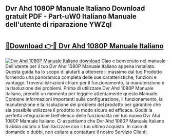 ## Dvr Ahd 1080P Manuale Italiano Download gratuit PDF - Part-uW0 Italiano Manuale dell'utente di riparazione YWZql

# <h2><a href="http://dfc3sk.blite.top/?on=Dvr+Ahd+1080P+Manuale+Italiano">🔗Download 👉🔴 Dvr Ahd 1080P Manuale Italiano</a></h2>

[![Dvr Ahd 1080P Manuale Italiano download](https://i.imgur.com/lujVjoI.png)](http://dfc3sk.blite.top/?on=Dvr+Ahd+1080P+Manuale+Italiano)
Ciao e benvenuto nel manuale Dell'utente per il tuo Dvr Ahd 1080P Manuale Italiano appena installato. Questa guida ha lo scopo di aiutarti a ottenere il massimo dal tuo Prodotto fornendo una panoramica completa delle sue caratteristiche, funzioni e vantaggi. Troverai istruzioni chiare per il funzionamento, la manutenzione e la risoluzione dei problemi. Prima di utilizzare Dvr Ahd 1080P Manuale Italiano, prenditi un momento per leggere attentamente questo Manuale. Contiene informazioni importanti sulla configurazione, il funzionamento, la manutenzione e la risoluzione dei problemi del prodotto per garantire che sia possibile utilizzare il prodotto in modo sicuro ed efficace. Goditi la perfetta integrazione Dell'elenco delle funzionalità nel tuo nuovo Dvr Ahd 1080P Manuale Italiano. Ci aspettiamo che Dvr Ahd 1080P Manuale Italiano ti abbia aiutato a familiarizzare con il tuo ultimo acquisto. In caso di domande o dubbi, non esitare a contattare il nostro Servizio Clienti.
